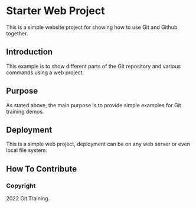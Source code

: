 # Starter Web Project

This is a simple website project for
showing how to use Git and Github together.

## Introduction

This example is to show different parts
of the Git repository and various commands
using a web project.

## Purpose

As stated above, the main purpose is to
provide simple examples for Git training
demos.

## Deployment

This is a simple web project, deployment
can be on any web server or even local
file system.

## How To Contribute

### Copyright

2022 Git.Training.